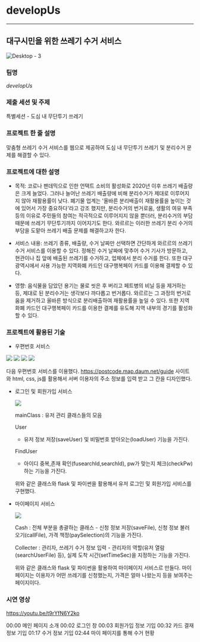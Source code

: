 # developUs
---



## 대구시민을 위한 쓰레기 수거 서비스
![Desktop - 3](https://user-images.githubusercontent.com/81808787/192131075-4b080f3c-7acd-49af-99c5-0b1e0e9bf623.png)




### 팀명
_developUs_




### 제출 세션 및 주제
특별세션 - 도심 내 무단투기 쓰레기




### 프로젝트 한 줄 설명
맞춤형 쓰레기 수거 서비스를 웹으로 제공하여 도심 내 무단투기 쓰레기 및 분리수거 문제를 해결할 수 있다.





### 프로젝트에 대한 설명
  - 목적: 코로나 팬데믹으로 인한 언택트 소비의 활성화로 2020년 이후 쓰레기 배출량은 크게 늘었다. 그러나 늘어난 쓰레기 배출량에 비해 분리수거가 제대로 이루어지지 않아 재활용률이 낮다. 폐기물 업계는 '올바른 분리배출이 재활용률을 높이는 것에 있어서 가장 중요하다'라고 강조 했지만, 분리수거의 번거로움, 생활의 여유 부족 등의 이유로 주민들의 참여는 적극적으로 이루어지지 않을 뿐더러, 분리수거의 부담 때문에 쓰레기 무단투기까지 이어지기도 한다. 와르르는 이러한 쓰레기 분리 수거의 부담을 도맡아 쓰레기 배출 문제를 해결하고자 한다.
  
  
  - 서비스 내용: 쓰레기 종류, 배출량, 수거 날짜만 선택하면 간단하게 와르르의 쓰레기 수거 서비스를 이용할 수 있다. 정해진 수거 날짜에 맞추어 수거 기사가 방문하고, 현관이나 집 앞에 배출된 쓰레기를 수거하고, 업체에서 분리 수거를 한다. 또한 대구광역시에서 사용 가능한 지역화폐 카드인 대구행복페이 카드를 이용해 결제할 수 있다.
  
  
  - 영향: 음식물을 담았던 용기는 물로 씻은 후 버리고 페트병의 비닐 등을 제거하는 등, 제대로 된 분리수거는 생각보다 까다롭고 번거롭다. 와르르는 그 과정의 번거로움을 제거하고 올바른 방식으로 분리배출하여 재활용률을 높일 수 있다. 또한 지역화폐 카드인 대구행복페이 카드를 이용한 결제를 유도해 지역 내부의 경기를 활성화할 수 있다.




### 프로젝트에 활용된 기술



  - 우편번호 서비스
 
 <img src="https://img.shields.io/badge/kakao-FFCD00?style=for-the-badge&logo=kakao&logoColor=white"> <img src="https://img.shields.io/badge/html5-E34F26?style=for-the-badge&logo=html5&logoColor=white"> <img src="https://img.shields.io/badge/css3-1572B6?style=for-the-badge&logo=css3&logoColor=white"> <img src="https://img.shields.io/badge/Javascript-F7DF1E?style=for-the-badge&logo=Javascript&logoColor=white">
     
     
   다음 우편번호 서비스를 이용했다. https://postcode.map.daum.net/guide 사이트와 html, css, js를 활용해서 서버 이용자의 주소 정보를 입력 받고 그 칸을 디자인했다. 


          
   - 로그인 및 회원가입 서비스
   
     <img src="https://img.shields.io/badge/Flask-000000?style=for-the-badge&logo=Flask&logoColor=white">
    
      
      mainClass : 유저 관리 클래스들의 모음
    
      User
        - 유저 정보 저장(saveUser) 및 비밀번호 받아오는(loadUser) 기능을 가진다.
    
      FindUser
        - 아이디 중복,존재 확인(fusearchId,searchId), pw가 맞는지 체크(checkPw)하는 기능을 가진다.
     
      위와 같은 클래스와 flask 및 파이썬을 활용해서 유저 로그인 및 회원가입 서비스를 구현했다.


      
   - 마이페이지 서비스
     
     <img src="https://img.shields.io/badge/Flask-000000?style=for-the-badge&logo=Flask&logoColor=white">
      
      
      Cash : 전체 부분을 총괄하는 클래스
          - 신청 정보 저장(saveFile), 신청 정보 불러오기(callFile), 가격 책정(paySelection)의 기능을 가진다.
      
      Collecter : 관리자, 쓰레기 수거 정보 입력
          - 관리자의 역할(유저 열람(searchUserFile) 등), 실제 도착 시간(setTimeSec)을 지정하는 기능을 가진다.

     위와 같은 클래스와 flask 및 파이썬을 활용하여 마이페이지 서비스르 만들다.
     마이페이지는 이용자가 어떤 쓰레기를 신청했는지, 가격은 얼마 나왔는지 등을 보여주는 페이지이다. 

     




### 시연 영상

https://youtu.be/t9rYfN6Y2ko

00:00 메인 페이지 소개
00:02 로그인 창 
00:03 회원가입 정보 기입
00:32 카드 결재 정보 기입
01:17 수거 정보 기입
02:44 마이 페이지를 통해 수거 현황 


